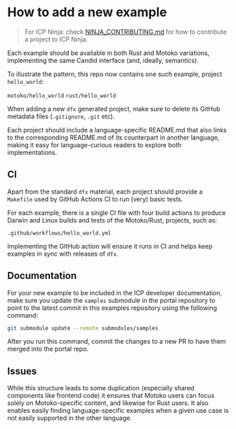 # How to add a new example

> For ICP Ninja: check [NINJA_CONTRIBUTING.md](./NINJA_CONTRIBUTING.md) for how to contribute a project to ICP Ninja.

Each example should be available in both Rust and Motoko variations, implementing the same Candid interface (and, ideally, semantics).

To illustrate the pattern, this repo now contains one such example, project `hello_world`:

`motoko/hello_world`
`rust/hello_world`

When adding a new `dfx` generated project, make sure to delete its GitHub metadata files (`.gitignore`, `.git` etc).

Each project should include a language-specific README.md that also links to the corresponding README.md of its counterpart in another language, making it easy for language-curious readers to explore both implementations.

## CI

Apart from the standard `dfx` material, each project should provide a `Makefile` used by GitHub Actions CI to run (very) basic tests.

For each example, there is a single CI file with four build actions to produce Darwin and Linux builds and tests of the Motoko/Rust, projects, such as:

```
.github/workflows/hello_world.yml
```

Implementing the GItHub action will ensure it runs in CI and helps keep examples in sync with releases of `dfx`.

## Documentation

For your new example to be included in the ICP developer documentation, make sure you update the `samples` submodule in the portal repository to point to the latest commit in this examples repository using the following command:

```bash
git submodule update --remote submodules/samples
```

After you run this command, commit the changes to a new PR to have them merged into the portal repo. 

## Issues

While this structure leads to some duplication (especially shared components like frontend code) it ensures that Motoko users can focus solely on Motoko-specific content, and likewise for Rust users. It also enables easily finding language-specific examples when a given use case is not easily supported in the other language.
